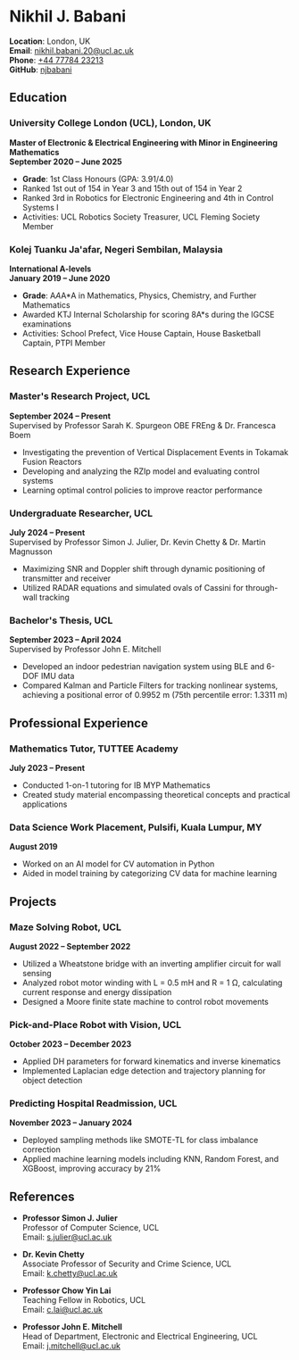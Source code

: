 # Nikhil J. Babani

**Location**: London, UK  
**Email**: [nikhil.babani.20@ucl.ac.uk](mailto:nikhil.babani.20@ucl.ac.uk)  
**Phone**: [+44 77784 23213](tel:+447778423213)  
**GitHub**: [njbabani](https://github.com/njbabani)

## Education

### University College London (UCL), London, UK
**Master of Electronic & Electrical Engineering with Minor in Engineering Mathematics**  
**September 2020 – June 2025**  
- **Grade**: 1st Class Honours (GPA: 3.91/4.0)
- Ranked 1st out of 154 in Year 3 and 15th out of 154 in Year 2
- Ranked 3rd in Robotics for Electronic Engineering and 4th in Control Systems I
- Activities: UCL Robotics Society Treasurer, UCL Fleming Society Member

### Kolej Tuanku Ja'afar, Negeri Sembilan, Malaysia  
**International A-levels**  
**January 2019 – June 2020**  
- **Grade**: A*A*A*A in Mathematics, Physics, Chemistry, and Further Mathematics
- Awarded KTJ Internal Scholarship for scoring 8A*s during the IGCSE examinations
- Activities: School Prefect, Vice House Captain, House Basketball Captain, PTPI Member

## Research Experience

### Master's Research Project, UCL
**September 2024 – Present**  
Supervised by Professor Sarah K. Spurgeon OBE FREng & Dr. Francesca Boem
- Investigating the prevention of Vertical Displacement Events in Tokamak Fusion Reactors
- Developing and analyzing the RZIp model and evaluating control systems
- Learning optimal control policies to improve reactor performance

### Undergraduate Researcher, UCL
**July 2024 – Present**  
Supervised by Professor Simon J. Julier, Dr. Kevin Chetty & Dr. Martin Magnusson
- Maximizing SNR and Doppler shift through dynamic positioning of transmitter and receiver  
- Utilized RADAR equations and simulated ovals of Cassini for through-wall tracking

### Bachelor's Thesis, UCL
**September 2023 – April 2024**  
Supervised by Professor John E. Mitchell  
- Developed an indoor pedestrian navigation system using BLE and 6-DOF IMU data  
- Compared Kalman and Particle Filters for tracking nonlinear systems, achieving a positional error of 0.9952 m (75th percentile error: 1.3311 m)

## Professional Experience

### Mathematics Tutor, TUTTEE Academy
**July 2023 – Present**  
- Conducted 1-on-1 tutoring for IB MYP Mathematics
- Created study material encompassing theoretical concepts and practical applications

### Data Science Work Placement, Pulsifi, Kuala Lumpur, MY
**August 2019**  
- Worked on an AI model for CV automation in Python
- Aided in model training by categorizing CV data for machine learning

## Projects

### Maze Solving Robot, UCL
**August 2022 – September 2022**  
- Utilized a Wheatstone bridge with an inverting amplifier circuit for wall sensing
- Analyzed robot motor winding with L = 0.5 mH and R = 1 Ω, calculating current response and energy dissipation
- Designed a Moore finite state machine to control robot movements

### Pick-and-Place Robot with Vision, UCL
**October 2023 – December 2023**  
- Applied DH parameters for forward kinematics and inverse kinematics
- Implemented Laplacian edge detection and trajectory planning for object detection

### Predicting Hospital Readmission, UCL
**November 2023 – January 2024**  
- Deployed sampling methods like SMOTE-TL for class imbalance correction  
- Applied machine learning models including KNN, Random Forest, and XGBoost, improving accuracy by 21%

## References

- **Professor Simon J. Julier**  
Professor of Computer Science, UCL  
Email: [s.julier@ucl.ac.uk](mailto:s.julier@ucl.ac.uk)

- **Dr. Kevin Chetty**  
Associate Professor of Security and Crime Science, UCL  
Email: [k.chetty@ucl.ac.uk](mailto:k.chetty@ucl.ac.uk)

- **Professor Chow Yin Lai**  
Teaching Fellow in Robotics, UCL  
Email: [c.lai@ucl.ac.uk](mailto:c.lai@ucl.ac.uk)

- **Professor John E. Mitchell**  
Head of Department, Electronic and Electrical Engineering, UCL  
Email: [j.mitchell@ucl.ac.uk](mailto:j.mitchell@ucl.ac.uk)
